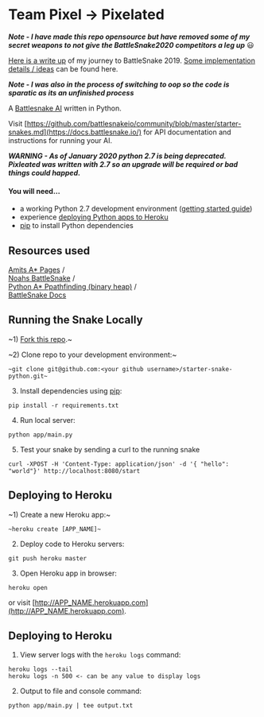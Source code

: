 # Team Pixel -> Pixelated

***Note - I have made this repo opensource but have removed some of my secret weapons to not give the BattleSnake2020 competitors a leg up*** :smiley:

[Here is a write up](https://ntmk.ca/blog/battlesnake2019/) of my journey to BattleSnake 2019.
[Some implementation details / ideas](https://ntmk.ca/blog/battlesnake2019-part-2/) can be found here. 

***Note - I was also in the process of switching to oop so the code is sparatic as its an unfinished process***

A [Battlesnake AI](https://play.battlesnake.io/) written in Python. 

Visit [https://github.com/battlesnakeio/community/blob/master/starter-snakes.md](https://docs.battlesnake.io/) for API documentation and instructions for running your AI.

***WARNING - As of January 2020 python 2.7 is being deprecated. Pixleated was written with 2.7 so an upgrade will be required or bad things could happed.***

#### You will need...

* a working Python 2.7 development environment ([getting started guide](http://hackercodex.com/guide/python-development-environment-on-mac-osx/))
* experience [deploying Python apps to Heroku](https://devcenter.heroku.com/articles/getting-started-with-python#introduction)
* [pip](https://pip.pypa.io/en/latest/installing.html) to install Python dependencies

## Resources used
[Amits A* Pages](http://theory.stanford.edu/~amitp/GameProgramming/)  /  
[Noahs BattleSnake](https://github.com/noahspriggs/battlesnake-python)  /  
[Python A* Ppathfinding (binary heap)](http://code.activestate.com/recipes/578919-python-a-pathfinding-with-binary-heap/)  /  
[BattleSnake Docs](https://docs.battlesnake.io/)

## Running the Snake Locally

~1) [Fork this repo](https://github.com/battlesnakeio/starter-snake-python/fork).~

~2) Clone repo to your development environment:~
```
~git clone git@github.com:<your github username>/starter-snake-python.git~
```

3) Install dependencies using [pip](https://pip.pypa.io/en/latest/installing.html):
```
pip install -r requirements.txt
```

4) Run local server:
```
python app/main.py
```

5) Test your snake by sending a curl to the running snake
```
curl -XPOST -H 'Content-Type: application/json' -d '{ "hello": "world"}' http://localhost:8080/start
```

## Deploying to Heroku

~1) Create a new Heroku app:~
```
~heroku create [APP_NAME]~
```

2) Deploy code to Heroku servers:
```
git push heroku master
```

3) Open Heroku app in browser:
```
heroku open
```
or visit [http://APP_NAME.herokuapp.com](http://APP_NAME.herokuapp.com).

## Deploying to Heroku

1) View server logs with the `heroku logs` command:
```
heroku logs --tail
heroku logs -n 500 <- can be any value to display logs 
```

2) Output to file and console command:
```
python app/main.py | tee output.txt
```
